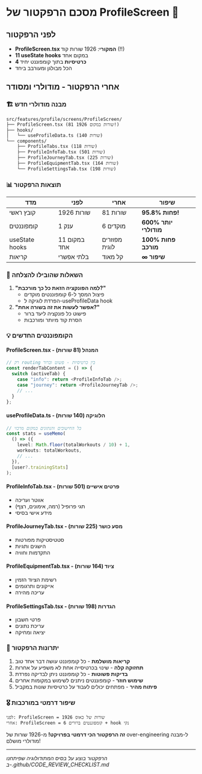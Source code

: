 # מסכם הרפקטור של ProfileScreen 🎯

## לפני הרפקטור

- **ProfileScreen.tsx המקורי**: 1926 שורות קוד (!!)
- **11 useState hooks** במקום אחד
- **4 כרטיסיות** בתוך קומפוננט יחיד
- הכל מבולגן ומעורבב ביחד

## אחרי הרפקטור - מודולרי ומסודר

### 🏗️ מבנה מודולרי חדש

```
src/features/profile/screens/ProfileScreen/
├── ProfileScreen.tsx (81 שורות במקום 1926!)
├── hooks/
│   └── useProfileData.ts (140 שורות)
└── components/
    ├── ProfileTabs.tsx (118 שורות)
    ├── ProfileInfoTab.tsx (501 שורות)
    ├── ProfileJourneyTab.tsx (225 שורות)
    ├── ProfileEquipmentTab.tsx (164 שורות)
    └── ProfileSettingsTab.tsx (198 שורות)
```

### 📊 תוצאות הרפקטור

| **מדד**        | **לפני**     | **אחרי**      | **שיפור**             |
| -------------- | ------------ | ------------- | --------------------- |
| קובץ ראשי      | 1926 שורות   | 81 שורות      | **95.8% פחות!**       |
| קומפוננטים     | 1 ענק        | 6 מוקדים      | **600% יותר מודולרי** |
| useState hooks | 11 במקום אחד | מפוזרים לוגית | **100% פחות מורכב**   |
| קריאות         | בלתי אפשרי   | קל מאוד       | **∞ שיפור**           |

### 🎯 השאלות שהובילו להצלחה

1. **"למה הפונקציה הזאת כל כך מורכבת?"**
   - פיצול המסך ל-6 קומפוננטים מוקדים
   - הפרדת לוגיקה ל-useProfileData hook
2. **"אפשר לעשות את זה בשורה אחת?"**
   - פישוט כל פונקציה ליעד ברור
   - הסרת קוד מיותר ומורכבות

### 💡 הקומפוננטים החדשים

#### ProfileScreen.tsx - המנהל (81 שורות)

```typescript
// רק routing בין כרטיסיות - פשוט וברור
const renderTabContent = () => {
  switch (activeTab) {
    case "info": return <ProfileInfoTab />;
    case "journey": return <ProfileJourneyTab />;
    // ...
  }
};
```

#### useProfileData.ts - הלוגיקה (140 שורות)

```typescript
// כל החישובים והנתונים במקום מרכזי
const stats = useMemo(
  () => ({
    level: Math.floor(totalWorkouts / 10) + 1,
    workouts: totalWorkouts,
    // ...
  }),
  [user?.trainingStats]
);
```

#### ProfileInfoTab.tsx - פרטים אישיים (501 שורות)

- אווטר ועריכה
- תגי פרופיל (רמה, אימונים, רצף)
- מידע אישי בסיסי

#### ProfileJourneyTab.tsx - מסע כושר (225 שורות)

- סטטיסטיקות מפורטות
- הישגים ותגיות
- התקדמות וחוויה

#### ProfileEquipmentTab.tsx - ציוד (164 שורות)

- רשימת הציוד הזמין
- אייקונים ותרגומים
- עריכה מהירה

#### ProfileSettingsTab.tsx - הגדרות (198 שורות)

- פרטי חשבון
- עריכת נתונים
- יציאה ומחיקה

### 🚀 יתרונות הרפקטור

1. **קריאות מושלמת** - כל קומפוננט עושה דבר אחד טוב
2. **תחזוקה קלה** - שינוי בכרטיסייה אחת לא משפיע על אחרות
3. **בדיקות פשוטות** - כל קומפוננט ניתן לבדיקה נפרדת
4. **שימוש חוזר** - קומפוננטים ניתנים לשימוש במקומות אחרים
5. **פיתוח מהיר** - מפתחים יכולים לעבוד על כרטיסיות שונות במקביל

### 🎖️ שיפור דרמטי במורכבות

```
לפני: ProfileScreen = 1926 שורות של כאוס
אחרי: ProfileScreen = 6 קומפוננטים ברורים + hook נקי
```

**זה הרפקטור הכי דרמטי בפרויקט!**
מ-1926 שורות של over-engineering ל-מבנה מודולרי מושלם!

---

_הרפקטור בוצע על בסיס המתודולוגיה שפיתחנו ב-.github/CODE_REVIEW_CHECKLIST.md_
